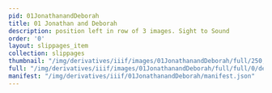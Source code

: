 ```yaml
---
pid: 01JonathanandDeborah
title: 01 Jonathan and Deborah
description: position left in row of 3 images. Sight to Sound
order: '0'
layout: slippages_item
collection: slippages
thumbnail: "/img/derivatives/iiif/images/01JonathanandDeborah/full/250,/0/default.jpg"
full: "/img/derivatives/iiif/images/01JonathanandDeborah/full/full/0/default.jpg"
manifest: "/img/derivatives/iiif/01JonathanandDeborah/manifest.json"
---
```

